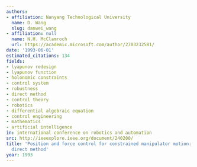 ```yaml
---
authors:
- affiliation: Nanyang Technological University
  name: D. Wang
  slug: danwei_wang
- affiliation: null
  name: N.H. McClamroch
  url: https://academic.microsoft.com/author/2703232581/
date: '1993-06-01'
estimated_citations: 134
fields:
- lyapunov redesign
- lyapunov function
- holonomic constraints
- control system
- robustness
- direct method
- control theory
- robotics
- differential algebraic equation
- control engineering
- mathematics
- artificial intelligence
in: international conference on robotics and automation
src: http://ieeexplore.ieee.org/document/240200/
title: 'Position and force control for constrained manipulator motion: Lyapunov''s
  direct method'
year: 1993
---
```

